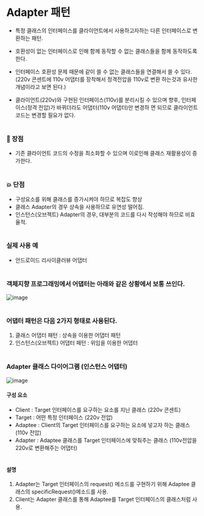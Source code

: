 # Adapter 패턴
- 특정 클래스의 인터페이스를 클라이언트에서 사용하고자하는 다른 인터페이스로 변환하는 패턴.
- 호환성이 없는 인터페이스로 인해 함께 동작할 수 없는 클래스들을 함께 동작하도록 한다.
- 인터페이스 호환성 문제 때문에 같이 쓸 수 없는 클래스들을 연결해서 쓸 수 있다.
  (220v 콘센트에 110v 어댑터를 장착해서 정격전압을 110v로 변환 하는것과 유사한 개념이라고 보면 된다.)
  
- 클라이언트(220v)와 구현된 인터페이스(110v)를 분리시킬 수 있으며 향후, 인터페이스(정격 전압)가 바뀌더라도 어댑터(110v 어댑터)만 변경하   면 되므로 클라이언트 코드는 변경할 필요가 없다.<br/><br/>

### :star2: 장점
- 기존 클라이언트 코드의 수정을 최소화할 수 있으며 이로인해 클래스 재활용성이 증가한다.<br/><br/>

### :collision: 단점
- 구성요소를 위해 클래스를 증가시켜야 하므로 복잡도 향상
- 클래스 Adapter의 경우 상속을 사용하므로 유연성 떨어짐.
- 인스턴스(오브젝트) Adapter의 경우, 대부분의 코드를 다시 작성해야 하므로 비효율적.<br/><br/>

### 실제 사용 예
- 안드로이드 리사이클러뷰 어댑터<br/><br/>

### 객체지향 프로그래밍에서 어댑터는 아래와 같은 상황에서 보통 쓰인다.
![image](https://user-images.githubusercontent.com/45419456/142729446-37667cc6-dbc7-4f89-bfd7-d3ad993b3ada.png)
<br/><br/>

### 어댑터 패턴은 다음 2가지 형태로 사용된다.
1) 클래스 어댑터 패턴 :  상속을 이용한 어댑터 패턴
2) 인스턴스(오브젝트) 어댑터 패턴 : 위임을 이용한 어댑터 <br/><br/>

### Adapter 클래스 다이어그램 (인스턴스 어댑터)
![image](https://user-images.githubusercontent.com/45419456/142729407-57b261a3-9fbe-4146-bdd0-39fbf7d928e2.png)

#### 구성 요소
- Client : Target 인터페이스를 요구하는 요소를 지닌 클래스 (220v 콘센트)
- Target : 어떤 특정 인터페이스 (220v 전압)
- Adaptee : Client의 Target 인터페이스를 요구하는 요소에 넣고자 하는 클래스 (110v 전압)
- Adapter : Adaptee 클래스를 Target 인터페이스에 맞춰주는 클래스 (110v전압을 220v로 변환해주는 어댑터) <br/><br/>

#### 설명 
1) Adapter는 Target 인터페이스의 request() 메소드를 구현하기 위해 Adaptee 클래스의 specificRequest()메소드를 사용.
2) Client는 Adapter 클래스를 통해 Adaptee를 Target 인터페이스의 클래스처럼 사용. 
